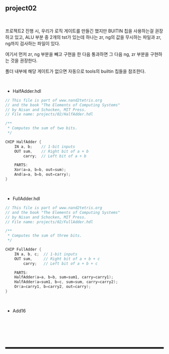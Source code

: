 ## project02

<br>

프로젝트2 진행 시, 우리가 로직 게이트를 만들긴 했지만 BUITIN 칩을 사용하는걸 권장하고 있고, ALU 부분 중 2개의 tst가 있는데 하나는 zr, ng의 값을 무시하는 파일과 zr, ng까지 검사하는 파일이 있다.

여기서 먼저 zr, ng 부분을 빼고 구현을 한 다음 통과하면 그 다음 ng, zr 부분을 구현하는 것을 권장한다.

폴더 내부에 해당 게이트가 없으면 자동으로 tools의 builtin 칩들을 참조한다.

<br>

+ HalfAdder.hdl

```c
// This file is part of www.nand2tetris.org
// and the book "The Elements of Computing Systems"
// by Nisan and Schocken, MIT Press.
// File name: projects/02/HalfAdder.hdl

/**
 * Computes the sum of two bits.
 */

CHIP HalfAdder {
    IN a, b;    // 1-bit inputs
    OUT sum,    // Right bit of a + b 
        carry;  // Left bit of a + b

    PARTS:
    Xor(a=a, b=b, out=sum);
    And(a=a, b=b, out=carry);
}

```

<br>

+ FullAdder.hdl

```c
// This file is part of www.nand2tetris.org
// and the book "The Elements of Computing Systems"
// by Nisan and Schocken, MIT Press.
// File name: projects/02/FullAdder.hdl

/**
 * Computes the sum of three bits.
 */

CHIP FullAdder {
    IN a, b, c;  // 1-bit inputs
    OUT sum,     // Right bit of a + b + c
        carry;   // Left bit of a + b + c

    PARTS:
    HalfAdder(a=a, b=b, sum=sum1, carry=carry1);
    HalfAdder(a=sum1, b=c, sum=sum, carry=carry2);
    Or(a=carry1, b=carry2, out=carry);
}
```

<br>

+ Add16

```c

```

<br>



<br><br>
<hr style="border: 2px solid;">
<br><br>
